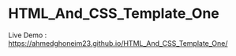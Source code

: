 # HTML_And_CSS_Template_One



Live Demo :
https://ahmedghoneim23.github.io/HTML_And_CSS_Template_One/



